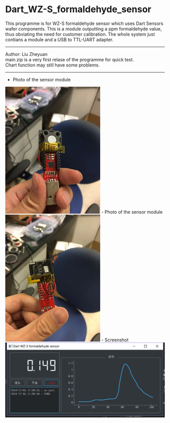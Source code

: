 Dart_WZ-S_formaldehyde_sensor
===========================
This programme is for WZ-S formaldehyde sensor which uses Dart Sensors wafer components. This is a module outputting a ppm formaldehyde value, thus obviating the need for customer calibration. The whole system just contians a module and a USB to TTL-UART adapter.

****
Author: Liu Zheyuan  
main.zip is a very first relase of the programme for quick test.  
Chart function may still have some problems.    

****

- Photo of the sensor module  
<img src="/image/photo1.jpg" width="300px" />
- Photo of the sensor module  
<img src="/image/photo2.jpg" width="300px" />
- Screenshot
<img src="/image/screenshot1.png" width="600px" />